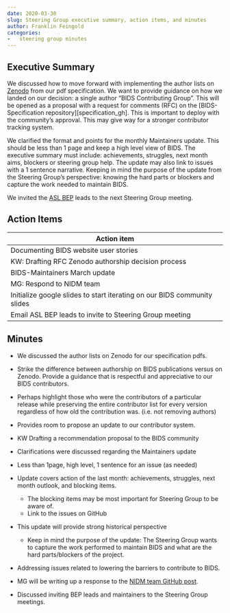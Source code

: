 ```yaml
---
date: 2020-03-30
slug: Steering Group executive summary, action items, and minutes
author: Franklin Feingold
categories:
-   steering group minutes
---
```


<!-- more -->

## Executive Summary

We discussed how to move forward with implementing the author lists on [Zenodo](https://zenodo.org/record/3686062) from our pdf specification.
We want to provide guidance on how we landed on our decision: a single author “BIDS Contributing Group”.
This will be opened as a proposal with a request for comments (RFC) on the [BIDS-Specification repository][specification_gh].
This is important to deploy with the community’s approval. This may give way for a stronger contributor tracking system.

We clarified the format and points for the monthly Maintainers update.
This should be less than 1 page and keep a high level view of BIDS. The executive summary must include: achievements, struggles, next month aims, blockers or steering group help.
The update may also link to issues with a 1 sentence narrative.
Keeping in mind the purpose of the update from the Steering Group’s perspective: knowing the hard parts or blockers and capture the work needed to maintain BIDS.

We invited the [ASL BEP](https://bids.neuroimaging.io/bep005) leads to the next Steering Group meeting.

## Action Items

| Action item                                                              |
| ------------------------------------------------------------------------ |
| Documenting BIDS website user stories                                    |
| KW: Drafting RFC Zenodo authorship decision process                      |
| BIDS-Maintainers March update                                            |
| MG: Respond to NIDM team                                                 |
| Initialize google slides to start iterating on our BIDS community slides |
| Email ASL BEP leads to invite to Steering Group meeting                  |

## Minutes

-   We discussed the author lists on Zenodo for our specification pdfs.

-   Strike the difference between authorship on BIDS publications versus on Zenodo. Provide a guidance that is respectful and appreciative to our BIDS contributors.

-   Perhaps highlight those who were the contributors of a particular release while preserving the entire contributor list for every version regardless of how old the contribution was. (i.e. not removing authors)

-   Provides room to propose an update to our contributor system.

-   KW Drafting a recommendation proposal to the BIDS community

-   Clarifications were discussed regarding the Maintainers update

-   Less than 1page, high level, 1 sentence for an issue (as needed)

-   Update covers action of the last month: achievements, struggles, next month outlook, and blocking items.

    -   The blocking items may be most important for Steering Group to be aware of.
    -   Link to the issues on GitHub

-   This update will provide strong historical perspective

    -   Keep in mind the purpose of the update: The Steering Group wants to capture the work performed to maintain BIDS and what are the hard parts/blockers of the project.

-   Addressing issues related to lowering the barriers to contribute to BIDS.

-   MG will be writing up a response to the [NIDM team GitHub post](https://github.com/bids-standard/bids-specification/issues/423).

-   Discussed inviting BEP leads and maintainers to the Steering Group meetings.

